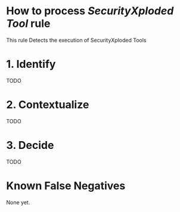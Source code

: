 # How to process *SecurityXploded Tool* rule
This rule Detects the execution of SecurityXploded Tools

# 1. Identify
TODO

# 2. Contextualize
TODO

# 3. Decide
TODO

# Known False Negatives
None yet.
